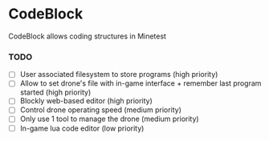 CodeBlock
=========================

CodeBlock allows coding structures in Minetest

### TODO

- [ ] User associated filesystem to store programs (high priority)
- [ ] Allow to set drone's file with in-game interface + remember last program started (high priority)
- [ ] Blockly web-based editor (high priority)
- [ ] Control drone operating speed (medium priority)
- [ ] Only use 1 tool to manage the drone (medium priority)
- [ ] In-game lua code editor (low priority)